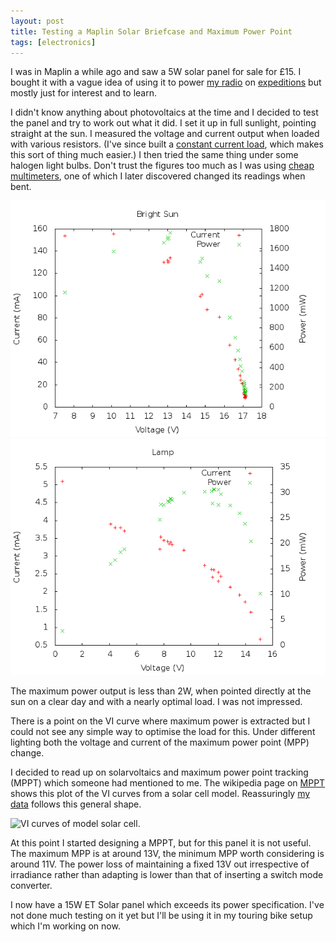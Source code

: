 ```yaml
---
layout: post
title: Testing a Maplin Solar Briefcase and Maximum Power Point
tags: [electronics]
---
```


I was in Maplin a while ago and saw a 5W solar panel for sale for £15. I
bought it with a vague idea of using it to power <a href="/radio">my radio</a>
on <a href="/sota">expeditions</a> but mostly just for interest and to learn.

I didn't know anything about photovoltaics at the time and I decided to test
the panel and try to work out what it did. I set it up in full sunlight,
pointing straight at the sun. I measured the voltage and current output when
loaded with various resistors. (I've since built a <a
href="/blog/2012/08/01/Constant-Current-Load.html">constant current load</a>,
which makes this sort of thing much easier.) I then tried the same thing under
some halogen light bulbs. Don't trust the figures too much as I was using <a
href="/blog/2012/05/21/Multimeters-available-in-UK.html">cheap
multimeters</a>, one of which I later discovered changed its readings when
bent.

<img src="/res/2012-06-27-Maplin-Solar-Briefcase/sun.png">
<img src="/res/2012-06-27-Maplin-Solar-Briefcase/lamp.png">

The maximum power output is less than 2W, when pointed directly at the sun on
a clear day and with a nearly optimal load. I was not impressed.

There is a point on the VI curve where maximum power is extracted but I could
not see any simple way to optimise the load for this. Under different lighting
both the voltage and current of the maximum power point (MPP) change.

I decided to read up on solarvoltaics and maximum power point tracking (MPPT)
which someone had mentioned to me. The wikipedia page on <a
href="http://en.wikipedia.org/wiki/Maximum_power_point_tracking">MPPT</a>
shows this plot of the VI curves from a solar cell model. Reassuringly <a
href="/res/2012-06-27-Maplin-Solar-Briefcase">my data</a> follows this general
shape.

<img
src="http://upload.wikimedia.org/wikipedia/commons/d/d8/Solar-Cell-IV-curve-with-MPP.png"
alt="VI curves of model solar cell."/>

At this point I started designing a MPPT, but for this panel it is not
useful. The maximum MPP is at around 13V, the minimum MPP worth considering is
around 11V. The power loss of maintaining a fixed 13V out irrespective of
irradiance rather than adapting is lower than that of inserting a switch mode
converter.

I now have a 15W ET Solar panel which exceeds its power specification. I've
not done much testing on it yet but I'll be using it in my touring bike setup
which I'm working on now.